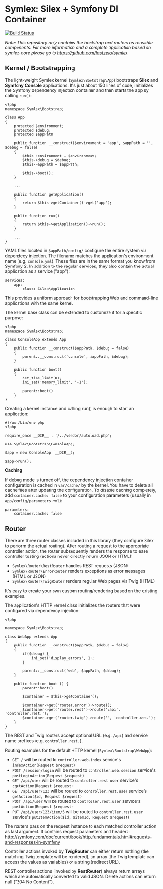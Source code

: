Symlex: Silex + Symfony DI Container
====================================

[![Build Status](https://travis-ci.org/lastzero/symlex-core.png?branch=master)](https://travis-ci.org/lastzero/symlex-core)

*Note: This repository only contains the bootstrap and routers as reusable components. For more information and a complete application based on symlex-core please go to https://github.com/lastzero/symlex*

Kernel / Bootstrapping
----------------------
The light-weight Symlex kernel (`Symlex\Bootstrap\App`) bootstraps **Silex** and **Symfony Console** applications. It's just about 150 lines of code, initializes the Symfony dependency injection container and then starts the app by calling `run()`:

```
<?php
namespace Symlex\Bootstrap;

class App
{
    protected $environment;
    protected $debug;
    protected $appPath;

    public function __construct($environment = 'app', $appPath = '', $debug = false)
    {
        $this->environment = $environment;
        $this->debug = $debug;
        $this->appPath = $appPath;

        $this->boot();
    }
    
    ...
    
    public function getApplication()
    {
        return $this->getContainer()->get('app');
    }
    
    public function run()
    {
        return $this->getApplication()->run();
    }
    
    ...
}
```

YAML files located in `$appPath/config/` configure the entire system via dependecy injection. The filename matches the application's environment name (e.g. `console.yml`). These files are in the same format you know from Symfony 2. In addition to the regular services, they also contain the actual application as a service ("app"):

    services:
        app:
            class: Silex\Application

This provides a uniform approach for bootstrapping Web and command-line applications with the same kernel.

The kernel base class can be extended to customize it for a specific purpose:

```
<?php
namespace Symlex\Bootstrap;

class ConsoleApp extends App
{
    public function __construct($appPath, $debug = false)
    {
        parent::__construct('console', $appPath, $debug);
    }

    public function boot()
    {
        set_time_limit(0);
        ini_set('memory_limit', '-1');

        parent::boot();
    }
}
```

Creating a kernel instance and calling run() is enough to start an application:

```
#!/usr/bin/env php
<?php

require_once __DIR__ . '/../vendor/autoload.php';

use Symlex\Bootstrap\ConsoleApp;

$app = new ConsoleApp (__DIR__);

$app->run();
```

**Caching**

If debug mode is turned off, the dependency injection container configuration is cached in `var/cache/` by the kernel. You have to delete all cache files after updating the configuration. To disable caching completely, add `container.cache: false` to your configuration parameters (usually in `app/config/parameters.yml`): 

    parameters:
        container.cache: false

Router
------
There are three router classes included in this library (they configure Silex to perform the actual routing). After routing a request to the appropriate controller action, the router subsequently renders the response to ease controller testing (actions never directly return JSON or HTML):

- `Symlex\Router\RestRouter` handles REST requests (JSON)
- `Symlex\Router\ErrorRouter` renders exceptions as error messages (HTML or JSON)
- `Symlex\Router\TwigRouter` renders regular Web pages via Twig (HTML)

It's easy to create your own custom routing/rendering based on the existing examples.

The application's HTTP kernel class initializes the routers that were configured via dependency injection:
```
<?php

namespace Symlex\Bootstrap;

class WebApp extends App
{
    public function __construct($appPath, $debug = false)
    {
        if($debug) {
            ini_set('display_errors', 1);
        }

        parent::__construct('web', $appPath, $debug);
    }

    public function boot () {
        parent::boot();

        $container = $this->getContainer();

        $container->get('router.error')->route();
        $container->get('router.rest')->route('/api', 'controller.rest.');
        $container->get('router.twig')->route('', 'controller.web.');
    }
}
```

The REST and Twig routers accept optional URL (e.g. `/api`) and service name prefixes (e.g. `controller.rest.`).

Routing examples for the default HTTP kernel (`Symlex\Bootstrap\WebApp`):
- `GET /` will be routed to `controller.web.index` service's `indexAction(Request $request)`
- `POST /session/login` will be routed to `controller.web.session` service's `postLoginAction(Request $request)`
- `GET /api/user` will be routed to `controller.rest.user` service's `cgetAction(Request $request)`
- `GET /api/user/123` will be routed to `controller.rest.user` service's `getAction($id, Request $request)`
- `POST /api/user` will be routed to `controller.rest.user` service's `postAction(Request $request)`
- `PUT /api/user/123/item/5` will be routed to `controller.rest.user` service's `putItemAction($id, $itemId, Request $request)`

The routers pass on the request instance to each matched controller action as last argument. It contains request parameters and headers: http://symfony.com/doc/current/book/http_fundamentals.html#requests-and-responses-in-symfony

Controller actions invoked by **TwigRouter** can either return nothing (the matching Twig template will be rendered), an array (the Twig template can access the values as variables) or a string (redirect URL). 

REST controller actions (invoked by **RestRouter**) always return arrays, which are automatically converted to valid JSON. Delete actions can return null ("204 No Content").
